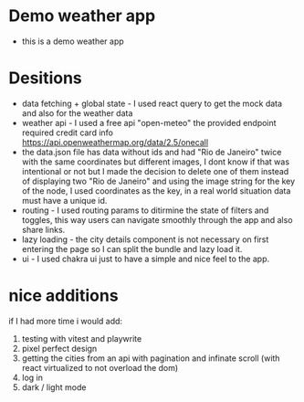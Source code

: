 # Demo weather app

- this is a demo weather app

# Desitions

- data fetching + global state - I used react query to get the mock data and also for the weather data
- weather api - I used a free api "open-meteo" the provided endpoint required credit card info https://api.openweathermap.org/data/2.5/onecall
- the data.json file has data without ids and had "Rio de Janeiro" twice with the same coordinates but different images, I dont know if that was intentional or not but I made the decision to delete one of them instead of displaying two "Rio de Janeiro" and using the image string for the key of the node, I used coordinates as the key, in a real world situation data must have a unique id.
- routing - I used routing params to ditirmine the state of filters and toggles, this way users can navigate smoothly through the app and also share links.
- lazy loading - the city details component is not necessary on first entering the page so I can split the bundle and lazy load it.
- ui - I used chakra ui just to have a simple and nice feel to the app.

# nice additions

if I had more time i would add:

1. testing with vitest and playwrite
2. pixel perfect design
3. getting the cities from an api with pagination and infinate scroll (with react virtualized to not overload the dom)
4. log in
5. dark / light mode
